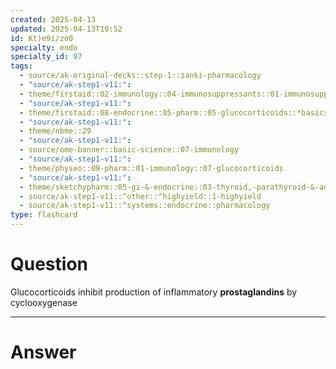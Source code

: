 ```yaml
---
created: 2025-04-13
updated: 2025-04-13T10:52
id: Kt)e9i/zo0
specialty: endo
specialty_id: 97
tags:
  - source/ak-original-decks::step-1::zanki-pharmacology
  - "source/ak-step1-v11:": 
  - theme/firstaid::02-immunology::04-immunosuppressants::01-immunosuppressants::glucocorticoids
  - "source/ak-step1-v11:": 
  - theme/firstaid::08-endocrine::05-pharm::05-glucocorticoids::*basics
  - "source/ak-step1-v11:": 
  - theme/nbme::29
  - "source/ak-step1-v11:": 
  - source/ome-banner::basic-science::07-immunology
  - "source/ak-step1-v11:": 
  - theme/physeo::09-pharm::01-immunology::07-glucocorticoids
  - "source/ak-step1-v11:": 
  - theme/sketchypharm::05-gi-&-endocrine::03-thyroid,-parathyroid-&-adrenal::04-glucocorticoids
  - source/ak-step1-v11::^other::^highyield::1-highyield
  - source/ak-step1-v11::^systems::endocrine::pharmacology
type: flashcard
---
```


# Question
Glucocorticoids inhibit production of inflammatory **prostaglandins** by cyclooxygenase

---

# Answer
